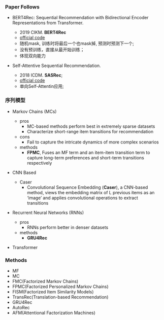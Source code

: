 

### Paper Follows
- ﻿BERT4Rec: Sequential Recommendation with Bidirectional Encoder Representations from Transformer.
    - 2019 CIKM. **BERT4Rec**
    - [official code](https://github.com/FeiSun/BERT4Rec)
    - 随机mask, 训练时将最后一个也mask掉, 预测时预测下一个;
    - 没有预训练，直接从最开始训练；
    - 体现双向能力
    
    
- ﻿Self-Attentive Sequential Recommendation.
    - 2018 ICDM. **SASRec**;
    - [official code](https://github.com/kang205/SASRec)
    - 单向Self-Attentin应用;
    
    
    
### 序列模型
- Markov Chains (MCs)
    - pros
        - MC-based methods perform best in extremely sparse datasets
        - Characterize short-range item transitions for recommendation
    - cons
        - Fail to capture the intricate dynamics of more complex scenarios
    - methods
        - **FPMC**, Fuses an MF term and an item-item transition term to capture long-term preferences and short-term transitions respectively
        
- CNN Based
    - Caser
        - Convolutional Sequence Embedding (**Caser**), a CNN-based method, views the embedding matrix of L previous items as an ‘image’ and applies convolutional operations to extract transitions

- Recurrent Neural Networks (RNNs)
    - pros
        - RNNs perform better in denser datasets
    - methods
        - **GRU4Rec**
- Transformer


### Methods
- MF
- MC
- FMC(Factorized Markov Chains)
- FPMC(Factorized Personalized Markov Chains)
- FISM(Factorized Item Similarity Models)
- TransRec(Translation-based Recommendation)
- GRU4Rec
- AutoRec
- AFM(Attentional Factorization Machines)

